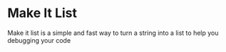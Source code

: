 # Make It List
Make it list is a simple and fast way to turn a string into a list to help you debugging your code